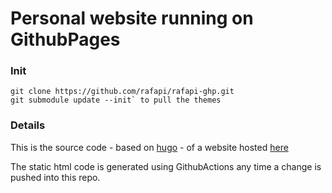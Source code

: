 # Personal website running on GithubPages

### Init
```
git clone https://github.com/rafapi/rafapi-ghp.git
git submodule update --init` to pull the themes
```

### Details
This is the source code - based on [hugo](https://gohugo.io/) - of a website hosted [here](https://github.com/rafapi/rafapi.github.io)


The static html code is generated using GithubActions any time a change is pushed into this repo.
